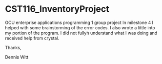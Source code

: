 # CST116_InventoryProject
GCU enterprise applications programming 1 group project
In milestone 4 I helped with some brainstorming of the error codes.  I also wrote a little into my portion of the program.  I did not fullyh understand what I was doing and received help from crystal.

Thanks,

Dennis Witt
